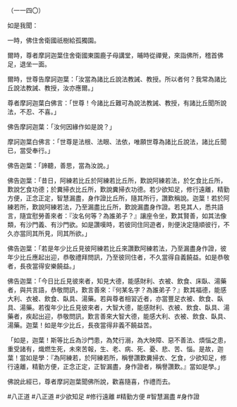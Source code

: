 （一一四〇）

如是我聞：

一時，佛住舍衛國祇樹給孤獨園。

爾時，尊者摩訶迦葉住舍衛國東園鹿子母講堂，晡時從禪覺，來詣佛所，稽首佛足，退坐一面。

爾時，世尊告摩訶迦葉：「汝當為諸比丘說法教誡、教授。所以者何？我常為諸比丘說法教誡、教授，汝亦應爾。」

尊者摩訶迦葉白佛言：「世尊！今諸比丘難可為說法教誡、教授，有諸比丘聞所說法，不忍、不喜。」

佛告摩訶迦葉：「汝何因緣作如是說？」

摩訶迦葉白佛言：「世尊是法根、法眼、法依，唯願世尊為諸比丘說法，諸比丘聞已，當受奉行。」

佛告迦葉：「諦聽，善思，當為汝說。」

佛告迦葉：「昔日，阿練若比丘於阿練若比丘所，歎說阿練若法，於乞食比丘所，歎說乞食功德；於糞掃衣比丘所，歎說糞掃衣功德。若少欲知足，修行遠離，精勤方便，正念正定，智慧漏盡，身作證比丘所，隨其所行，讚歎稱說。迦葉！若於阿練若所，歎說阿練若法，乃至漏盡比丘所，歎說漏盡身作證。若見其人，悉共語言，隨宜慰勞善來者：『汝名何等？為誰弟子？』讓座令坐，歎其賢善，如其法像類，有沙門義、有沙門欲。如是讚嘆時，若彼同住同遊者，則便決定隨順彼行，不久亦當同其所見，同其所欲。」

佛告迦葉：「若是年少比丘見彼阿練若比丘來讚歎阿練若法，乃至漏盡身作證，彼年少比丘應起出迎，恭敬禮拜問訊，乃至彼同住者，不久當得自義饒益。如是恭敬者，長夜當得安樂饒益。」

佛告迦葉：「今日比丘見彼來者，知見大德，能感財利、衣被、飲食、床臥、湯藥者，與共言語，恭敬問訊，歎言善來：『何某名字？為誰弟子？』歎其福德，能感大利、衣被、飲食、臥具、湯藥。若與尊者相習近者，亦當豐足衣被、飲食、臥具、湯藥。若復年少比丘見彼來者，大智大德，能感財利、衣被、飲食、臥具、湯藥者，疾起出迎，恭敬問訊，歎言善來大智大德，能感大利、衣被、飲食、臥具、湯藥。迦葉！如是年少比丘，長夜當得非義不饒益苦。

「如是，迦葉！斯等比丘為沙門患，為梵行溺，為大映障、惡不善法、煩惱之患，重受諸有，熾燃生死，未來苦報，生、老、病、死、憂、悲、苦、惱。是故，迦葉！當如是學：『為阿練若，於阿練若所，稱譽讚歎糞掃衣、乞食，少欲知足，修行遠離，精勤方便，正念正定，正智漏盡，身作證者，稱譽讚歎。』當如是學。」

佛說此經已，尊者摩訶迦葉聞佛所說，歡喜隨喜，作禮而去。





#八正道
#八正道
#少欲知足
#修行遠離
#精勤方便
#智慧漏盡
#身作證
